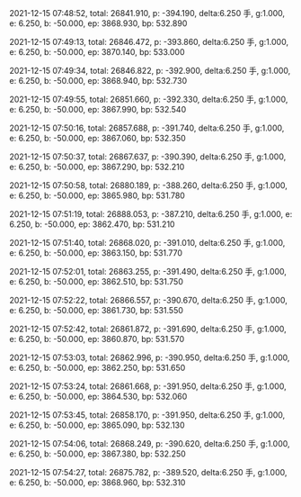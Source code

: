 2021-12-15 07:48:52, total: 26841.910, p: -394.190, delta:6.250 手, g:1.000, e: 6.250, b: -50.000, ep: 3868.930, bp: 532.890

2021-12-15 07:49:13, total: 26846.472, p: -393.860, delta:6.250 手, g:1.000, e: 6.250, b: -50.000, ep: 3870.140, bp: 533.000

2021-12-15 07:49:34, total: 26846.822, p: -392.900, delta:6.250 手, g:1.000, e: 6.250, b: -50.000, ep: 3868.940, bp: 532.730

2021-12-15 07:49:55, total: 26851.660, p: -392.330, delta:6.250 手, g:1.000, e: 6.250, b: -50.000, ep: 3867.990, bp: 532.540

2021-12-15 07:50:16, total: 26857.688, p: -391.740, delta:6.250 手, g:1.000, e: 6.250, b: -50.000, ep: 3867.060, bp: 532.350

2021-12-15 07:50:37, total: 26867.637, p: -390.390, delta:6.250 手, g:1.000, e: 6.250, b: -50.000, ep: 3867.290, bp: 532.210

2021-12-15 07:50:58, total: 26880.189, p: -388.260, delta:6.250 手, g:1.000, e: 6.250, b: -50.000, ep: 3865.980, bp: 531.780

2021-12-15 07:51:19, total: 26888.053, p: -387.210, delta:6.250 手, g:1.000, e: 6.250, b: -50.000, ep: 3862.470, bp: 531.210

2021-12-15 07:51:40, total: 26868.020, p: -391.010, delta:6.250 手, g:1.000, e: 6.250, b: -50.000, ep: 3863.150, bp: 531.770

2021-12-15 07:52:01, total: 26863.255, p: -391.490, delta:6.250 手, g:1.000, e: 6.250, b: -50.000, ep: 3862.510, bp: 531.750

2021-12-15 07:52:22, total: 26866.557, p: -390.670, delta:6.250 手, g:1.000, e: 6.250, b: -50.000, ep: 3861.730, bp: 531.550

2021-12-15 07:52:42, total: 26861.872, p: -391.690, delta:6.250 手, g:1.000, e: 6.250, b: -50.000, ep: 3860.870, bp: 531.570

2021-12-15 07:53:03, total: 26862.996, p: -390.950, delta:6.250 手, g:1.000, e: 6.250, b: -50.000, ep: 3862.250, bp: 531.650

2021-12-15 07:53:24, total: 26861.668, p: -391.950, delta:6.250 手, g:1.000, e: 6.250, b: -50.000, ep: 3864.530, bp: 532.060

2021-12-15 07:53:45, total: 26858.170, p: -391.950, delta:6.250 手, g:1.000, e: 6.250, b: -50.000, ep: 3865.090, bp: 532.130

2021-12-15 07:54:06, total: 26868.249, p: -390.620, delta:6.250 手, g:1.000, e: 6.250, b: -50.000, ep: 3867.380, bp: 532.250

2021-12-15 07:54:27, total: 26875.782, p: -389.520, delta:6.250 手, g:1.000, e: 6.250, b: -50.000, ep: 3868.960, bp: 532.310